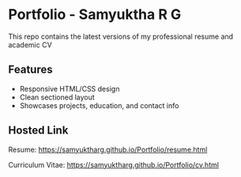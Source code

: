 # Portfolio - Samyuktha R G
This repo contains the latest versions of my professional resume and academic CV

## Features
- Responsive HTML/CSS design
- Clean sectioned layout
- Showcases projects, education, and contact info

## Hosted Link
Resume:
https://samyuktharg.github.io/Portfolio/resume.html

Curriculum Vitae:
https://samyuktharg.github.io/Portfolio/cv.html
